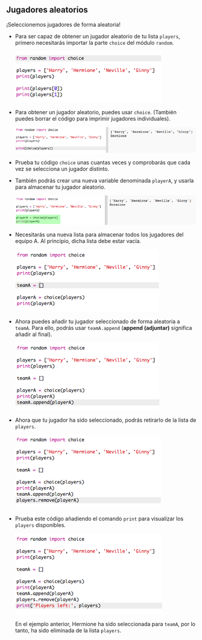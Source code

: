 ## Jugadores aleatorios

¡Seleccionemos jugadores de forma aleatoria!

+ Para ser capaz de obtener un jugador aleatorio de tu lista `players`, primero necesitarás importar la parte `choice` del módulo `random`.

	![screenshot](images/team-import-random.png)

+ Para obtener un jugador aleatorio, puedes usar `choice`. (También puedes borrar el código para imprimir jugadores individuales).

	![screenshot](images/team-random-player.png)

+ Prueba tu código `choice` unas cuantas veces y comprobarás que cada vez se selecciona un jugador distinto.

+ También podrás crear una nueva variable denominada `playerA`, y usarla para almacenar tu jugador aleatorio.

	![screenshot](images/team-random-playerA.png)

+ Necesitarás una nueva lista para almacenar todos los jugadores del equipo A. Al principio, dicha lista debe estar vacía.

	![screenshot](images/team-teamA.png)

+ Ahora puedes añadir tu jugador seleccionado de forma aleatoria a `teamA`. Para ello, podrás usar `teamA.append` (__append (adjuntar)__ significa añadir al final).

	![screenshot](images/team-teamA-add.png)

+ Ahora que tu jugador ha sido seleccionado, podrás retirarlo de la lista de `players`.

	![screenshot](images/team-players-remove.png)

+ Prueba este código añadiendo el comando `print` para visualizar los `players` disponibles.

	![screenshot](images/team-players-remove-test.png)

	En el ejemplo anterior, Hermione ha sido seleccionada para `teamA`, por lo tanto, ha sido eliminada de la lista `players`.



